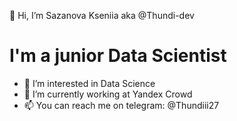 👋 Hi, I’m Sazanova Kseniia aka @Thundi-dev
# I'm a junior Data Scientist

- 👀 I’m interested in Data Science
- 🌱 I’m currently working at Yandex Crowd
- 📫 You can reach me on telegram: @Thundiii27
